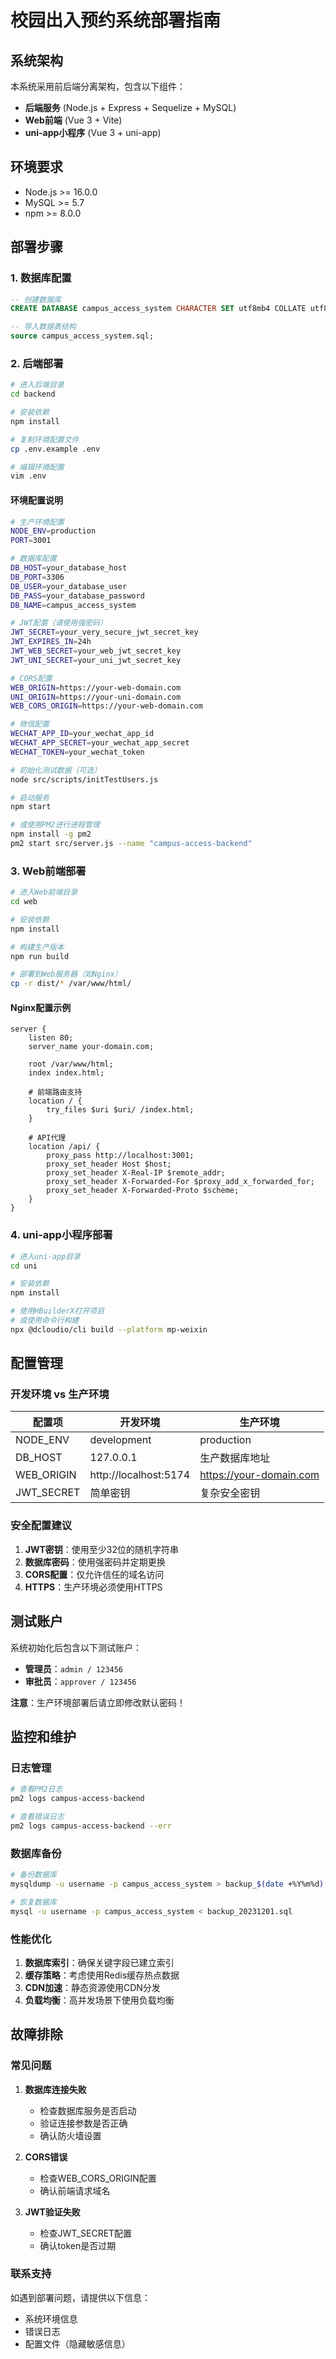 # 校园出入预约系统部署指南

## 系统架构

本系统采用前后端分离架构，包含以下组件：

- **后端服务** (Node.js + Express + Sequelize + MySQL)
- **Web前端** (Vue 3 + Vite)
- **uni-app小程序** (Vue 3 + uni-app)

## 环境要求

- Node.js >= 16.0.0
- MySQL >= 5.7
- npm >= 8.0.0

## 部署步骤

### 1. 数据库配置

```sql
-- 创建数据库
CREATE DATABASE campus_access_system CHARACTER SET utf8mb4 COLLATE utf8mb4_unicode_ci;

-- 导入数据表结构
source campus_access_system.sql;
```

### 2. 后端部署

```bash
# 进入后端目录
cd backend

# 安装依赖
npm install

# 复制环境配置文件
cp .env.example .env

# 编辑环境配置
vim .env
```

#### 环境配置说明

```bash
# 生产环境配置
NODE_ENV=production
PORT=3001

# 数据库配置
DB_HOST=your_database_host
DB_PORT=3306
DB_USER=your_database_user
DB_PASS=your_database_password
DB_NAME=campus_access_system

# JWT配置（请使用强密码）
JWT_SECRET=your_very_secure_jwt_secret_key
JWT_EXPIRES_IN=24h
JWT_WEB_SECRET=your_web_jwt_secret_key
JWT_UNI_SECRET=your_uni_jwt_secret_key

# CORS配置
WEB_ORIGIN=https://your-web-domain.com
UNI_ORIGIN=https://your-uni-domain.com
WEB_CORS_ORIGIN=https://your-web-domain.com

# 微信配置
WECHAT_APP_ID=your_wechat_app_id
WECHAT_APP_SECRET=your_wechat_app_secret
WECHAT_TOKEN=your_wechat_token
```

```bash
# 初始化测试数据（可选）
node src/scripts/initTestUsers.js

# 启动服务
npm start

# 或使用PM2进行进程管理
npm install -g pm2
pm2 start src/server.js --name "campus-access-backend"
```

### 3. Web前端部署

```bash
# 进入Web前端目录
cd web

# 安装依赖
npm install

# 构建生产版本
npm run build

# 部署到Web服务器（如Nginx）
cp -r dist/* /var/www/html/
```

#### Nginx配置示例

```nginx
server {
    listen 80;
    server_name your-domain.com;
    
    root /var/www/html;
    index index.html;
    
    # 前端路由支持
    location / {
        try_files $uri $uri/ /index.html;
    }
    
    # API代理
    location /api/ {
        proxy_pass http://localhost:3001;
        proxy_set_header Host $host;
        proxy_set_header X-Real-IP $remote_addr;
        proxy_set_header X-Forwarded-For $proxy_add_x_forwarded_for;
        proxy_set_header X-Forwarded-Proto $scheme;
    }
}
```

### 4. uni-app小程序部署

```bash
# 进入uni-app目录
cd uni

# 安装依赖
npm install

# 使用HBuilderX打开项目
# 或使用命令行构建
npx @dcloudio/cli build --platform mp-weixin
```

## 配置管理

### 开发环境 vs 生产环境

| 配置项 | 开发环境 | 生产环境 |
|--------|----------|----------|
| NODE_ENV | development | production |
| DB_HOST | 127.0.0.1 | 生产数据库地址 |
| WEB_ORIGIN | http://localhost:5174 | https://your-domain.com |
| JWT_SECRET | 简单密钥 | 复杂安全密钥 |

### 安全配置建议

1. **JWT密钥**：使用至少32位的随机字符串
2. **数据库密码**：使用强密码并定期更换
3. **CORS配置**：仅允许信任的域名访问
4. **HTTPS**：生产环境必须使用HTTPS

## 测试账户

系统初始化后包含以下测试账户：

- **管理员**：`admin / 123456`
- **审批员**：`approver / 123456`

**注意**：生产环境部署后请立即修改默认密码！

## 监控和维护

### 日志管理

```bash
# 查看PM2日志
pm2 logs campus-access-backend

# 查看错误日志
pm2 logs campus-access-backend --err
```

### 数据库备份

```bash
# 备份数据库
mysqldump -u username -p campus_access_system > backup_$(date +%Y%m%d).sql

# 恢复数据库
mysql -u username -p campus_access_system < backup_20231201.sql
```

### 性能优化

1. **数据库索引**：确保关键字段已建立索引
2. **缓存策略**：考虑使用Redis缓存热点数据
3. **CDN加速**：静态资源使用CDN分发
4. **负载均衡**：高并发场景下使用负载均衡

## 故障排除

### 常见问题

1. **数据库连接失败**
   - 检查数据库服务是否启动
   - 验证连接参数是否正确
   - 确认防火墙设置

2. **CORS错误**
   - 检查WEB_CORS_ORIGIN配置
   - 确认前端请求域名

3. **JWT验证失败**
   - 检查JWT_SECRET配置
   - 确认token是否过期

### 联系支持

如遇到部署问题，请提供以下信息：
- 系统环境信息
- 错误日志
- 配置文件（隐藏敏感信息）